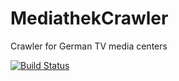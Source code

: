 # MediathekCrawler
Crawler for German TV media centers

[![Build Status](https://travis-ci.org/kaklakariada/MediathekCrawler.svg?branch=master)](https://travis-ci.org/kaklakariada/MediathekCrawler)
